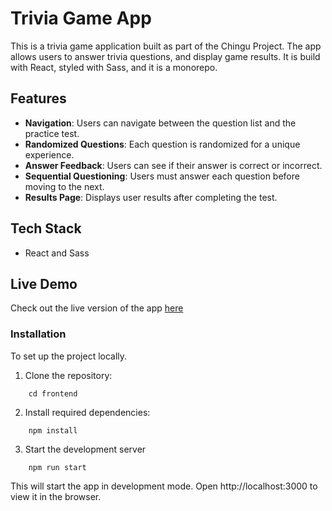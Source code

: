 # Trivia Game App

This is a trivia game application built as part of the Chingu Project.  The app allows users to answer trivia questions, and display game results.  It is build with React, styled with Sass, and it is a monorepo.

## Features
- **Navigation**: Users can navigate between the question list and the practice test.
- **Randomized Questions**: Each question is randomized for a unique experience.
- **Answer Feedback**: Users can see if their answer is correct or incorrect.
- **Sequential Questioning**: Users must answer each question before moving to the next.
- **Results Page**: Displays user results after completing the test.

## Tech Stack
- React and Sass

## Live Demo 
Check out the live version of the app [here](https://trivia-app-production.up.railway.app)

### Installation
To set up the project locally.
1. Clone the repository:
``` git clone git@github.com:xsymmetry9/trivia-test.git
    cd frontend
```

2. Install required dependencies:
``` 
    npm install 
```
3. Start the development server
```
    npm run start
```

This will start the app in development mode.  Open http://localhost:3000 to view it in the browser.



